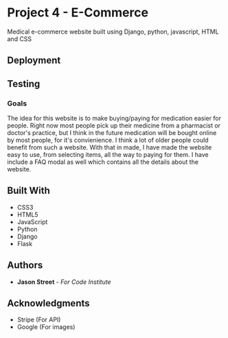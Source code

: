 # Project 4 - E-Commerce

Medical e-commerce website built using Django, python, javascript, HTML and CSS

## Deployment


## Testing


### Goals

The idea for this website is to make buying/paying for medication easier for people. Right now most people pick up their medicine from a pharmacist or doctor's practice, but I think in the future medication will be bought online by most people, for it's convienience. I think a lot of older people could benefit from such a website. With that in made, I have made the website easy to use, from selecting items, all the way to paying for them. I have include a FAQ modal as well which contains all the details about the website.

## Built With

* CSS3
* HTML5
* JavaScript
* Python
* Django
* Flask


## Authors

* **Jason Street** - *For Code Institute*


## Acknowledgments

* Stripe (For API)
* Google (For images)
